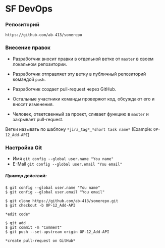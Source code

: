 # SF DevOps

### Репозиторий
```
https://github.com/ab-413/somerepo
```

### Внесение правок

- Разработчик вносит правки в отдельной ветке от ``` master ``` в своем локальном репозитории.

- Разработчик отправляет эту ветку в публичный репозиторий командой `push`.

- Разработчик создает pull-request через GitHub.

- Остальные участники команды проверяют код, обсуждают его и вносят изменения.

- Человек, ответсвенный за проект, сливает функцию в ``` master ``` и закрывает pull-request.

Ветки называть по шаблону ` *jira_tag*_*short task name* ` (Example: ```OP-12_Add-API```)

### Настройка Git

- Имя `git config --global user.name "You name"`
- E-Mail `git config --global user.email "You email"`


##### Пример действий:

```
$ git config --global user.name "You name"
$ git config --global user.email "You email"

$ git clone https://github.com/ab-413/somerepo.git
$ git checkout -b OP-12_Add-API

*edit code*

$ git add .
$ git commit -m "Comment"
$ git push --set-upstream origin OP-12_Add-API

*create pull-request on GitHub*
```